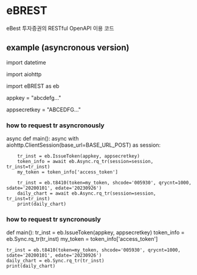 # eBREST
eBest 투자증권의 RESTful OpenAPI 이용 코드

## example (asyncronous version)

import datetime

import aiohttp

import eBREST as eb


appkey = "abcdefg..."

appsecretkey = "ABCEDFG..."


### how to request tr asyncronously

async def main():
    async with aiohttp.ClientSession(base_url=BASE_URL_POST) as session:

        tr_inst = eb.IssueToken(appkey, appsecretkey)
        token_info = await eb.Async.rq_tr(session=session, tr_inst=tr_inst)
        my_token = token_info['access_token']

        tr_inst = eb.t8410(token=my_token, shcode='005930', qrycnt=1000, sdate='20200101', edate='20230926')
        daily_chart = await eb.Async.rq_tr(session=session, tr_inst=tr_inst)
        print(daily_chart)


### how to request tr syncronously

def main():
    tr_inst = eb.IssueToken(appkey, appsecretkey)
    token_info = eb.Sync.rq_tr(tr_inst)
    my_token = token_info['access_token']

    tr_inst = eb.t8410(token=my_token, shcode='005930', qrycnt=1000, sdate='20200101', edate='20230926')
    daily_chart = eb.Sync.rq_tr(tr_inst)
    print(daily_chart)
